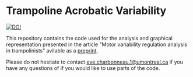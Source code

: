 # Trampoline Acrobatic Variability

[![DOI](https://zenodo.org/badge/733630424.svg)](https://doi.org/10.5281/zenodo.14651665)

This repository contains the code used for the analysis and graphical representation presented in the article "Motor variability regulation analysis in trampolinists" avilable as a [preprint](https://sportrxiv.org/index.php/server/preprint/view/432).

Please do not hesitate to contact [eve.charbonneau.1@umontreal.ca](mailto:eve.charbonneau.1@umontreal.ca) if you have any questions of if you would like to use parts of the code.
